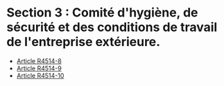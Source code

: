 #  Section 3 : Comité d'hygiène, de sécurité  et des conditions de travail de l'entreprise extérieure.

* [Article R4514-8](./LEGIARTI000018529702.md)
* [Article R4514-9](./LEGIARTI000018529700.md)
* [Article R4514-10](./LEGIARTI000018529698.md)

